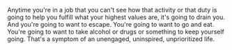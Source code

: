  Anytime you're in a job that you can't see how that activity or that duty is going to help you fulfill what your highest values are, it's going to drain you. And you're going to want to escape. You're going to want to go and eat. You're going to want to take alcohol or drugs or something to keep yourself going. That's a symptom of an unengaged, uninspired, unprioritized life.